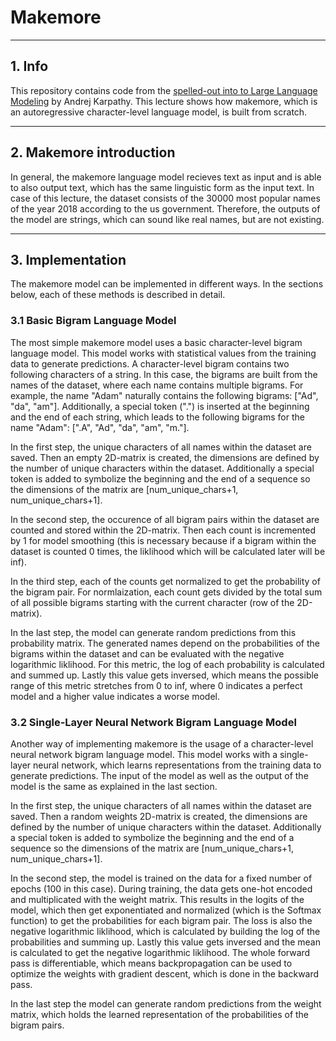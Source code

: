 # Makemore

<hr>

## 1. Info

This repository contains code from the [spelled-out into to Large Language Modeling](https://www.youtube.com/watch?v=PaCmpygFfXo&t=5s) by Andrej Karpathy. This lecture shows how makemore, which is an autoregressive character-level language model, is built from scratch.

<hr>

## 2. Makemore introduction

In general, the makemore language model recieves text as input and is able to also output text, which has the same linguistic form as the input text. In case of this lecture, the dataset consists of the 30000 most popular names of the year 2018 according to the us government. Therefore, the outputs of the model are strings, which can sound like real names, but are not existing.

<hr>

## 3. Implementation

The makemore model can be implemented in different ways. In the sections below, each of these methods is described in detail.

### 3.1 Basic Bigram Language Model

The most simple makemore model uses a basic character-level bigram language model. This model works with statistical values from the training data to generate predictions. A character-level bigram contains two following characters of a string. In this case, the bigrams are built from the names of the dataset, where each name contains multiple bigrams. For example, the name "Adam" naturally contains the following bigrams: ["Ad", "da", "am"]. Additionally, a special token (".") is inserted at the beginning and the end of each string, which leads to the following bigrams for the name "Adam": [".A", "Ad", "da", "am", "m."].

In the first step, the unique characters of all names within the dataset are saved. Then an empty 2D-matrix is created, the dimensions are defined by the number of unique characters within the dataset. Additionally a special token is added to symbolize the beginning and the end of a sequence so the dimensions of the matrix are [num_unique_chars+1, num_unique_chars+1].

In the second step, the occurence of all bigram pairs within the dataset are counted and stored within the 2D-matrix. Then each count is incremented by 1 for model smoothing (this is necessary because if a bigram within the dataset is counted 0 times, the liklihood which will be calculated later will be inf).

In the third step, each of the counts get normalized to get the probability of the bigram pair. For normlaization, each count gets divided by the total sum of all possible bigrams starting with the current character (row of the 2D-matrix).

In the last step, the model can generate random predictions from this probability matrix. The generated names depend on the probabilities of the bigrams within the dataset and can be evaluated with the negative logarithmic liklihood. For this metric, the log of each probability is calculated and summed up. Lastly this value gets inversed, which means the possible range of this metric stretches from 0 to inf, where 0 indicates a perfect model and a higher value indicates a worse model.

### 3.2 Single-Layer Neural Network Bigram Language Model

Another way of implementing makemore is the usage of a character-level neural network bigram language model. This model works with a single-layer neural network, which learns representations from the training data to generate predictions. The input of the model as well as the output of the model is the same as explained in the last section.

In the first step, the unique characters of all names within the dataset are saved. Then a random weights 2D-matrix is created, the dimensions are defined by the number of unique characters within the dataset. Additionally a special token is added to symbolize the beginning and the end of a sequence so the dimensions of the matrix are [num_unique_chars+1, num_unique_chars+1].

In the second step, the model is trained on the data for a fixed number of epochs (100 in this case). During training, the data gets one-hot encoded and multiplicated with the weight matrix. This results in the logits of the model, which then get exponentiated and normalized (which is the Softmax function) to get the probabilities for each bigram pair.
The loss is also the negative logarithmic liklihood, which is calculated by building the log of the probabilities and summing up. Lastly this value gets inversed and the mean is calculated to get the negative logarithmic liklihood. The whole forward pass is differentiable, which means backpropagation can be used to optimize the weights with gradient descent, which is done in the backward pass.

In the last step the model can generate random predictions from the weight matrix, which holds the learned representation of the probabilities of the bigram pairs.



